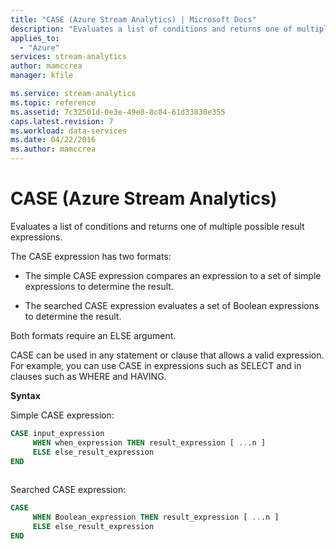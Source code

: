 ```yaml
---
title: "CASE (Azure Stream Analytics) | Microsoft Docs"
description: "Evaluates a list of conditions and returns one of multiple possible result expressions."
applies_to: 
  - "Azure"
services: stream-analytics
author: mamccrea
manager: kfile

ms.service: stream-analytics
ms.topic: reference
ms.assetid: 7c32501d-0e3e-49e8-8c84-61d33830e355
caps.latest.revision: 7
ms.workload: data-services
ms.date: 04/22/2016
ms.author: mamccrea
---
```


# CASE (Azure Stream Analytics)
  Evaluates a list of conditions and returns one of multiple possible result expressions.  
  
 The CASE expression has two formats:  
  
-   The simple CASE expression compares an expression to a set of simple expressions to determine the result.  
  
-   The searched CASE expression evaluates a set of Boolean expressions to determine the result.  
  
 Both formats require an ELSE argument.  
  
 CASE can be used in any statement or clause that allows a valid expression. For example, you can use CASE in expressions such as SELECT and in clauses such as WHERE and HAVING.  
  
 **Syntax**  
  
 Simple CASE expression:  
  
```SQL
CASE input_expression   
     WHEN when_expression THEN result_expression [ ...n ]   
     ELSE else_result_expression   
END  
  
``` 
  
 Searched CASE expression:  
  
```SQL  
CASE  
     WHEN Boolean_expression THEN result_expression [ ...n ]   
     ELSE else_result_expression  
END  
  
```  
  
  
